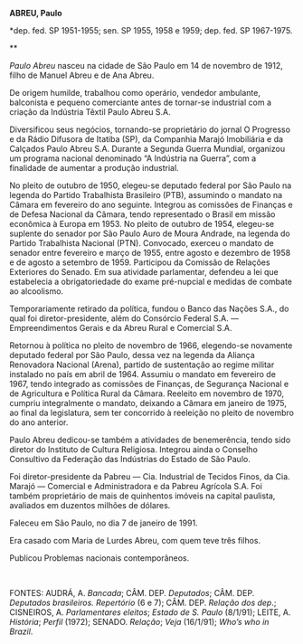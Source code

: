 **ABREU, Paulo**

\*dep. fed. SP 1951-1955; sen. SP 1955, 1958 e 1959; dep. fed. SP
1967-1975.

** 

*Paulo Abreu* nasceu na cidade de São Paulo em 14 de novembro de 1912,
filho de Manuel Abreu e de Ana Abreu.

De origem humilde, trabalhou como operário, vendedor ambulante,
balconista e pequeno comerciante antes de tornar-se industrial com a
criação da Indústria Têxtil Paulo Abreu S.A.

Diversificou seus negócios, tornando-se proprietário do jornal O
Progresso e da Rádio Difusora de Itatiba (SP), da Companhia Marajó
lmobiliária e da Calçados Paulo Abreu S.A. Durante a Segunda Guerra
Mundial, organizou um programa nacional denominado “A Indústria na
Guerra”, com a finalidade de aumentar a produção industrial.

No pleito de outubro de 1950, elegeu-se deputado federal por São Paulo
na legenda do Partido Trabalhista Brasileiro (PTB), assumindo o mandato
na Câmara em fevereiro do ano seguinte. Integrou as comissões de
Finanças e de Defesa Nacional da Câmara, tendo representado o Brasil em
missão econômica à Europa em 1953. No pleito de outubro de 1954,
elegeu-se suplente do senador por São Paulo Auro de Moura Andrade, na
legenda do Partido Trabalhista Nacional (PTN). Convocado, exerceu o
mandato de senador entre fevereiro e março de 1955, entre agosto e
dezembro de 1958 e de agosto a setembro de 1959. Participou da Comissão
de Relações Exteriores do Senado. Em sua atividade parlamentar, defendeu
a lei que estabelecia a obrigatoriedade do exame pré-nupcial e medidas
de combate ao alcoolismo.

Temporariamente retirado da política, fundou o Banco das Nações S.A., do
qual foi diretor-presidente, além do Consórcio Federal S.A. —
Empreendimentos Gerais e da Abreu Rural e Comercial S.A.

Retornou à política no pleito de novembro de 1966, elegendo-se novamente
deputado federal por São Paulo, dessa vez na legenda da Aliança
Renovadora Nacional (Arena), partido de sustentação ao regime militar
instalado no país em abril de 1964. Assumiu o mandato em fevereiro de
1967, tendo integrado as comissões de Finanças, de Segurança Nacional e
de Agricultura e Política Rural da Câmara. Reeleito em novembro de 1970,
cumpriu integralmente o mandato, deixando a Câmara em janeiro de 1975,
ao final da legislatura, sem ter concorrido à reeleição no pleito de
novembro do ano anterior.

Paulo Abreu dedicou-se também a atividades de benemerência, tendo sido
diretor do Instituto de Cultura Religiosa. Integrou ainda o Conselho
Consultivo da Federação das Indústrias do Estado de São Paulo.

Foi diretor-presidente da Pabreu — Cia. Industrial de Tecidos Finos, da
Cia. Marajó — Comercial e Administradora e da Pabreu Agrícola S.A. Foi
também proprietário de mais de quinhentos imóveis na capital paulista,
avaliados em duzentos milhões de dólares.

Faleceu em São Paulo, no dia 7 de janeiro de 1991.

Era casado com Maria de Lurdes Abreu, com quem teve três filhos.

Publicou Problemas nacionais contemporâneos.

 

FONTES: AUDRÁ, A. *Bancada*; CÂM. DEP. *Deputados*; CÂM. DEP. *Deputados
brasileiros. Repertório* (6 e 7); CÂM. DEP. *Relação dos dep*.;
CISNEIROS, A. *Parlamentares eleitos*; *Estado de S. Paulo* (8/1/91);
LEITE, A. *História*; *Perfil* (1972); SENADO. *Relação*; *Veja*
(16/1/91); *Who’s who in Brazil*.

 
